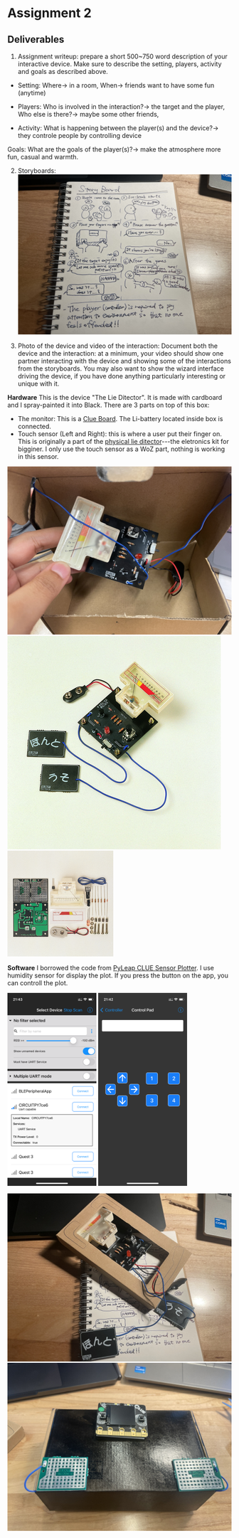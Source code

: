 
# Assignment 2
## Deliverables

1. Assignment writeup: prepare a short 500~750 word description of your interactive device. Make sure to describe the setting, players, activity and goals as described above.


- Setting: Where-> in a room, When-> friends want to have some fun (anytime)

- Players: Who is involved in the interaction?-> the target and the player,  Who else is there?-> maybe some other friends, 

- Activity: What is happening between the player(s) and the device?-> they controle people by controlling device

Goals: What are the goals of the player(s)?-> make the atmosphere more fun, casual and warmth.


   
2. Storyboards:
   ![storyboard](../assignment_2/IMG_6143_cmp.JPG)
   
3. Photo of the device and video of the interaction: Document both the device and the interaction: at a minimum, your video should show one partner interacting with the device and showing some of the interactions from the storyboards. You may also want to show the wizard interface driving the device, if you have done anything particularly interesting or unique with it.

**Hardware**
This is the device "The Lie Ditector". It is made with cardboard and I spray-painted it into Black. There are 3 parts on top of this box:
- The monitor: This is a [Clue Board](https://www.adafruit.com/product/4500). The Li-battery located inside box is connected.
- Touch sensor (Left and Right): this is where a user put their finger on. This is originally a part of the [physical lie ditector](https://www.elekit.co.jp/product/TK-724R)---the eletronics kit for bigginer. I only use the touch sensor as a WoZ part, nothing is working in this sensor.

![inside of the box](../assignment_2/IMG_6541.JPG)
![kit_1](../assignment_2/TK-724R%20Product%20Thumbnail.jpg)
![kit_2](../assignment_2/TK-724R%20Parts%20Thumbnail.png)

**Software**
I borrowed the code from [PyLeap CLUE Sensor Plotter](https://learn.adafruit.com/pyleap-clue-sensor-plotter). I use humidity sensor for display the plot. If you press the button on the app, you can controll the plot.

<p float="left">
<img src="../assignment_2/IMG_6543.PNG" alt="kit_2" width="200"/>
<img src="../assignment_2/IMG_6542.PNG" alt="kit_2" width="200"/>
</p>


![part_2](../assignment_2/IMG_6144_cmp.JPG)
![part_3](../assignment_2/LD_image.jpeg)
